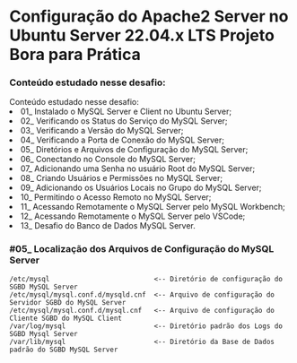 # Configuração do Apache2 Server no Ubuntu Server 22.04.x LTS Projeto Bora para Prática

<h3>Conteúdo estudado nesse desafio:</h3>
Conteúdo estudado nesse desafio:
<li>01_ Instalado o MySQL Server e Client no Ubuntu Server;
<li>02_ Verificando os Status do Serviço do MySQL Server;
<li>03_ Verificando a Versão do MySQL Server;
<li>04_ Verificando a Porta de Conexão do MySQL Server;
<li>05_ Diretórios e Arquivos de Configuração do MySQL Server;
<li>06_ Conectando no Console do MySQL Server;
<li>07_ Adicionando uma Senha no usuário Root do MySQL Server;
<li>08_ Criando Usuários e Permissões no MySQL Server;
<li>09_ Adicionando os Usuários Locais no Grupo do MySQL Server;
<li>10_ Permitindo o Acesso Remoto no MySQL Server;
<li>11_ Acessando Remotamente o MySQL Server pelo MySQL Workbench;
<li>12_ Acessando Remotamente o MySQL Server pelo VSCode;
<li>13_ Desafio do Banco de Dados MySQL Server.



<h3>#05_ Localização dos Arquivos de Configuração do MySQL Server</h3>

	/etc/mysql                          <-- Diretório de configuração do SGBD MySQL Server
	/etc/mysql/mysql.conf.d/mysqld.cnf  <-- Arquivo de configuração do Servidor SGBD do MySQL Server
	/etc/mysql/mysql.conf.d/mysql.cnf   <-- Arquivo de configuração do Cliente SGBD do MySQL Client
	/var/log/mysql                      <-- Diretório padrão dos Logs do SGBD Mysql Server
	/var/lib/mysql                      <-- Diretório da Base de Dados padrão do SGBD MySQL Server
